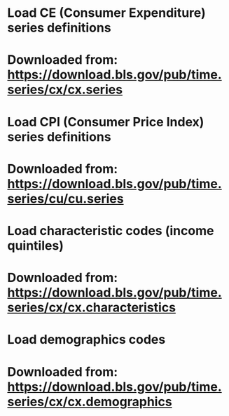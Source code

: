 
# Load CE (Consumer Expenditure) series definitions
# Downloaded from: https://download.bls.gov/pub/time.series/cx/cx.series

# Load CPI (Consumer Price Index) series definitions
# Downloaded from: https://download.bls.gov/pub/time.series/cu/cu.series

# Load characteristic codes (income quintiles)
# Downloaded from: https://download.bls.gov/pub/time.series/cx/cx.characteristics

# Load demographics codes
# Downloaded from: https://download.bls.gov/pub/time.series/cx/cx.demographics
